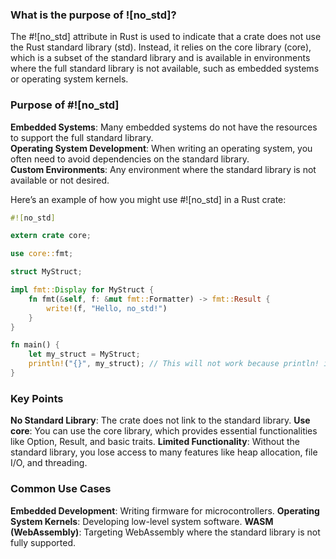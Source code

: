 ### What is the purpose of ![no_std]?

The #![no_std] attribute in Rust is used to indicate that a crate does not use the Rust standard library (std). Instead, it relies on the core library (core), which is a subset of the standard library and is available in environments where the full standard library is not available, such as embedded systems or operating system kernels.

### Purpose of #![no_std]

**Embedded Systems**: Many embedded systems do not have the resources to support the full standard library.<br/>
**Operating System Development**: When writing an operating system, you often need to avoid dependencies on the standard library.<br/>
**Custom Environments**: Any environment where the standard library is not available or not desired.<br/>

Here’s an example of how you might use #![no_std] in a Rust crate:

```rust
#![no_std]

extern crate core;

use core::fmt;

struct MyStruct;

impl fmt::Display for MyStruct {
    fn fmt(&self, f: &mut fmt::Formatter) -> fmt::Result {
        write!(f, "Hello, no_std!")
    }
}

fn main() {
    let my_struct = MyStruct;
    println!("{}", my_struct); // This will not work because println! is part of std
}
```

### Key Points

**No Standard Library**: The crate does not link to the standard library.
**Use core**: You can use the core library, which provides essential functionalities like Option, Result, and basic traits.
**Limited Functionality**: Without the standard library, you lose access to many features like heap allocation, file I/O, and threading.

### Common Use Cases

**Embedded Development**: Writing firmware for microcontrollers.
**Operating System Kernels**: Developing low-level system software.
**WASM (WebAssembly)**: Targeting WebAssembly where the standard library is not fully supported.